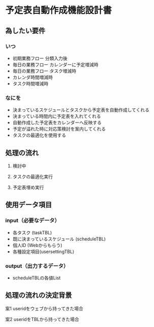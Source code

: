 # 予定表自動作成機能設計書


## 為したい要件

### いつ
- 初期業務フロー 分類入力後
- 毎日の業務フロー カレンダーに予定増減時
- 毎日の業務フロー タスク増減時
- カレンダ時間増減時
- タスク時間増減時

### なにを
- 決まっているスケジュールとタスクから予定表を自動作成してくれる
- 決まっている時間内に予定表を入れてくれる
- 自動作成した予定表をカレンダーへ反映する
- 予定が溢れた時に対応策検討を案内してくれる
- タスクの最適化を使用する

## 処理の流れ

1. 検討中

1. タスクの最適化実行

1. 予定表埋め実行


## 使用データ項目

### input（必要なデータ）
- 各タスク      (taskTBL)
- 既に決まっているスケジュール   (scheduleTBL)
- 個人ID    (Webからもらう)
- 各種設定項目(usersettingTBL)



### output（出力するデータ）
- scheduleTBLの各値List





## 処理の流れの決定背景

案1 useridをウェブから持ってきた場合





案2 useridをTBLから持ってきた場合